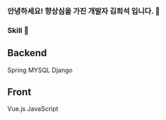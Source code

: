 ### 안녕하세요! 향상심을 가진 개발자 김희석 입니다. 🤗


### Skill 🔨

## Backend
Spring MYSQL Django

## Front
Vue.js JavaScript
